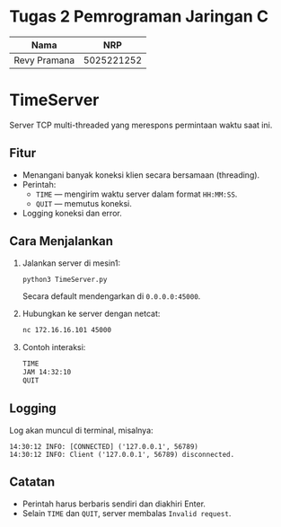 # Tugas 2 Pemrograman Jaringan C

| Nama             | NRP            |
|:----------------:|:--------------:|
| Revy Pramana     | 5025221252     |

# TimeServer

Server TCP multi-threaded yang merespons permintaan waktu saat ini.

## Fitur

- Menangani banyak koneksi klien secara bersamaan (threading).
- Perintah:
  - `TIME` — mengirim waktu server dalam format `HH:MM:SS`.
  - `QUIT` — memutus koneksi.
- Logging koneksi dan error.

## Cara Menjalankan


1. Jalankan server di mesin1:
   ```bash
   python3 TimeServer.py
    ```
    Secara default mendengarkan di `0.0.0.0:45000`.

2. Hubungkan ke server dengan netcat:

   ```bash
   nc 172.16.16.101 45000
   ```

3. Contoh interaksi:

   ```bash
   TIME
   JAM 14:32:10
   QUIT
   ```

## Logging

Log akan muncul di terminal, misalnya:

```
14:30:12 INFO: [CONNECTED] ('127.0.0.1', 56789)
14:30:12 INFO: Client ('127.0.0.1', 56789) disconnected.
```

## Catatan

* Perintah harus berbaris sendiri dan diakhiri Enter.
* Selain `TIME` dan `QUIT`, server membalas `Invalid request`.